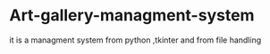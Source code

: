 # Art-gallery-managment-system
it is a managment system from python ,tkinter and from file handling

